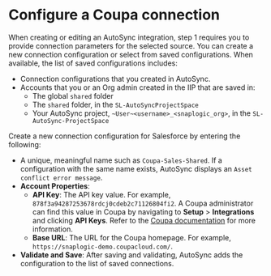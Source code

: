 # Configure a Coupa connection

When creating or editing an AutoSync integration, step 1 requires you to provide connection parameters for the selected source. You can create a new connection configuration or select from saved configurations. When available, the list of saved configurations includes:

-   Connection configurations that you created in AutoSync.
-   Accounts that you or an Org admin created in the IIP that are saved in:
    -   The global `shared` folder
    -   The `shared` folder, in the `SL-AutoSyncProjectSpace`
    -   Your AutoSync project, `~User~<username>_<snaplogic_org>`, in the `SL-AutoSync-ProjectSpace`

Create a new connection configuration for Salesforce by entering the following:

-   A unique, meaningful name such as `Coupa-Sales-Shared`. If a configuration with the same name exists, AutoSync displays an `Asset conflict error message`.
-   **Account Properties**:
    -   **API Key**: The API key value. For example, `878f3a94287253678rdcj0cdeb2c71126804fi2`. A Coupa administrator can find this value in Coupa by navigating to **Setup** \> **Integrations** and clicking **API Keys**. Refer to the [Coupa documentation](https://success.coupa.com/Integrate/Technical_Documentation/API/Get_Started/API_Key_Security) for more information.
    -   **Base URL**: The URL for the Coupa homepage. For example, `https://snaplogic-demo.coupacloud.com/`.
-   **Validate and Save**: After saving and validating, AutoSync adds the configuration to the list of saved connections.


